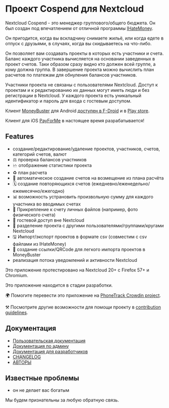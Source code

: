 # Проект Cospend для Nextcloud

Nextcloud Cospend - это менеджер группового/общего бюджета. Он был создан под впечатлением от отличной программы [IHateMoney](https://github.com/spiral-project/ihatemoney/).

Он пригодится, когда вы вскладчину снимаете жильё, или когда едете в отпуск с друзьями, в случаях, когда вы скидываетесь на что-либо.

Он позволяет вам создавать проекты в которых есть участники и счета. Баланс каждого участника вычисляется на основании заведенных в проект счетов. Таки образом сразу видно кто должен всей группе, а кому должна группа. В завершение проекта можно вычислить план расчетов по платежам для обнуления балансов участников.

Участники проекта не связаны с пользователями Nextcloud. Доступ к проектам и к редактированию их данных могут иметь люди и без регистрации в Nextcloud. У каждого проекта есть уникальный идентификатор и пароль для входа с гостевым доступом.

Клиент [MoneyBuster](https://gitlab.com/eneiluj/moneybuster) для Android [ доступен в F-Droid](https://f-droid.org/packages/net.eneiluj.moneybuster/) и в [Play store](https://play.google.com/store/apps/details?id=net.eneiluj.moneybuster).

Клиент для iOS [PayForMe](https://github.com/mayflower/PayForMe) в настоящее время разрабатывается!

## Features

* создание/редактирование/удаление проектов, участников, счетов, категорий счетов, валют
* ⚖ проверка балансов участников
* 🗠 отображение статистики проекта
* ♻ план расчета
* 🎇 автоматическое создание счетов на возмещение из плана расчёта
* 🗓 создание повторяющихся счетов (ежедневно/еженедельно/ежемесячно/ежегодно)
* 📊 возможность устрановить произвольную сумму для каждого участника во вводимых счетах
* 🔗 Прикрепление к счету личных файлов (например, фото физического счета)
* 👩 гостевой доступ вне Nextcloud
* 👫 разделение проекта с другими пользователями/группами/кругами Nextcloud
* 🖫 Импорт/экспорт проектов в формате csv (совместим с csv файлами из IHateMoney)
* 🔗 создание ссылки/QRCode для легкого импорта проектов в MoneyBuster
* реализация потока уведомлений и активности Nextcloud

Это приложение протестировано на Nextcloud 20+ с Firefox 57+ и Chromium.

Это приложение находится в стадии разработки.

🌍 Помогите перевести это приложение на [PhoneTrack Crowdin project](https://crowdin.com/project/moneybuster).

⚒ Посмотрите другие возможности для помощи проекту в [contribution guidelines](https://gitlab.com/eneiluj/cospend-nc/blob/master/CONTRIBUTING.md).

## Документация

* [Пользовательская документация](https://github.com/eneiluj/cospend-nc/blob/master/docs/user.md)
* [Документация по админу](https://github.com/eneiluj/cospend-nc/blob/master/docs/admin.md)
* [Документация для разработчиков](https://github.com/eneiluj/cospend-nc/blob/master/docs/dev.md)
* [CHANGELOG](https://github.com/eneiluj/cospend-nc/blob/master/CHANGELOG.md#change-log)
* [АВТОРЫ](https://github.com/eneiluj/cospend-nc/blob/master/AUTHORS.md#authors)

## Известные проблемы

* он не делает вас богатым

Мы будем признательны за любую обратную связь.

